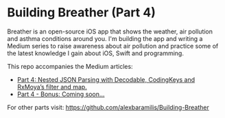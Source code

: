 # Building Breather (Part 4)

Breather is an open-source iOS app that shows the weather, air pollution and asthma conditions around you.
I'm building the app and writing a Medium series to raise awareness about air pollution 
and practice some of the latest knowledge I gain about iOS, Swift and programming.

This repo accompanies the Medium articles:
- [Part 4: Nested JSON Parsing with Decodable, CodingKeys and RxMoya’s filter and map.](https://medium.com/@alexandrosbaramilis/building-breather-part-4-nested-json-parsing-with-decodable-codingkeys-and-rxmoyas-filter-and-515eef3265a5)
- [Part 4 - Bonus: Coming soon...]()

For other parts visit: https://github.com/alexbaramilis/Building-Breather
